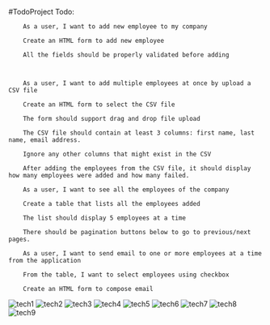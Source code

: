 #TodoProject
        Todo:
        

        As a user, I want to add new employee to my company
        
        Create an HTML form to add new employee
        
        All the fields should be properly validated before adding
     
        
       
        As a user, I want to add multiple employees at once by upload a CSV file
        
        Create an HTML form to select the CSV file
        
        The form should support drag and drop file upload
        
        The CSV file should contain at least 3 columns: first name, last name, email address.
        
        Ignore any other columns that might exist in the CSV
   
        After adding the employees from the CSV file, it should display how many employees were added and how many failed.
        
        As a user, I want to see all the employees of the company
        
        Create a table that lists all the employees added
        
        The list should display 5 employees at a time
        
        There should be pagination buttons below to go to previous/next pages.
   
        As a user, I want to send email to one or more employees at a time from the application
        
        From the table, I want to select employees using checkbox
        
        Create an HTML form to compose email
        
![tech1](https://user-images.githubusercontent.com/57281383/132251358-165dd645-37d8-431e-9abe-23f50029c391.PNG)
![tech2](https://user-images.githubusercontent.com/57281383/132251364-ad6cd7da-1044-4203-b9a6-f56e769bddaa.PNG)
![tech3](https://user-images.githubusercontent.com/57281383/132251366-db9e9cdb-bfb2-4e4c-b631-d21502e2b81e.PNG)
![tech4](https://user-images.githubusercontent.com/57281383/132251369-9ebb2453-bf9f-49df-989e-60a8a9164b25.PNG)
![tech5](https://user-images.githubusercontent.com/57281383/132251373-4467550c-024a-431c-88fc-cd15cc3dfd75.PNG)
![tech6](https://user-images.githubusercontent.com/57281383/132251393-4ec9d601-82a5-469c-988f-fc2fd8411a51.PNG)
![tech7](https://user-images.githubusercontent.com/57281383/132251399-aae1112e-6f05-443d-ad25-c0ea3fe3bffb.PNG)
![tech8](https://user-images.githubusercontent.com/57281383/132251408-3c53bcb3-3f10-4f63-ba08-d08232e84d96.PNG)
![tech9](https://user-images.githubusercontent.com/57281383/132251418-a5c636c0-a76b-4f60-9e5e-45b11b0d7c63.PNG)
